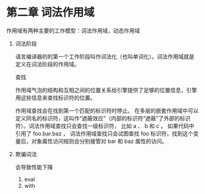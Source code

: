 # 第二章 词法作用域

作用域有两种主要的工作模型：词法作用域，动态作用域

1. 词法阶段

   语言编译器的的第一个工作阶段叫作词法化（也叫单词化）。词法作用域就是定义在词法阶段的作用域。

   查找

   作用域气泡的结构和互相之间的位置关系给引擎提供了足够的位置信息，引擎用这些信息来查找标识符的位置。

   作用域查找会在找到第一个匹配的标识符时停止。 在多层的嵌套作用域中可以定义同名的标识符，这叫作“遮蔽效应”（内部的标识符“遮蔽”了外部的标识符）。词法作用域查找只会查找一级标识符， 比如 a 、 b 和 c 。 如果代码中引用了 foo.bar.baz ， 词法作用域查找只会试图查找 foo 标识符，找到这个变量后，对象属性访问规则会分别接管对 bar 和 baz 属性的访问。

2. 欺骗词法

   会导致性能下降

   1. eval
   2. with

